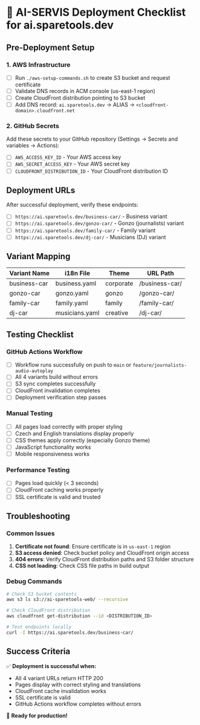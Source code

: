 # 🚀 AI-SERVIS Deployment Checklist for ai.sparetools.dev

## Pre-Deployment Setup

### 1. AWS Infrastructure
- [ ] Run `./aws-setup-commands.sh` to create S3 bucket and request certificate
- [ ] Validate DNS records in ACM console (us-east-1 region)
- [ ] Create CloudFront distribution pointing to S3 bucket
- [ ] Add DNS record: `ai.sparetools.dev` → ALIAS → `<cloudfront-domain>.cloudfront.net`

### 2. GitHub Secrets
Add these secrets to your GitHub repository (Settings → Secrets and variables → Actions):
- [ ] `AWS_ACCESS_KEY_ID` - Your AWS access key
- [ ] `AWS_SECRET_ACCESS_KEY` - Your AWS secret key  
- [ ] `CLOUDFRONT_DISTRIBUTION_ID` - Your CloudFront distribution ID

## Deployment URLs

After successful deployment, verify these endpoints:

- [ ] `https://ai.sparetools.dev/business-car/` - Business variant
- [ ] `https://ai.sparetools.dev/gonzo-car/` - Gonzo (journalists) variant  
- [ ] `https://ai.sparetools.dev/family-car/` - Family variant
- [ ] `https://ai.sparetools.dev/dj-car/` - Musicians (DJ) variant

## Variant Mapping

| Variant Name | i18n File | Theme | URL Path |
|--------------|-----------|-------|----------|
| business-car | business.yaml | corporate | /business-car/ |
| gonzo-car | gonzo.yaml | gonzo | /gonzo-car/ |
| family-car | family.yaml | family | /family-car/ |
| dj-car | musicians.yaml | creative | /dj-car/ |

## Testing Checklist

### GitHub Actions Workflow
- [ ] Workflow runs successfully on push to `main` or `feature/journalists-audio-autoplay`
- [ ] All 4 variants build without errors
- [ ] S3 sync completes successfully
- [ ] CloudFront invalidation completes
- [ ] Deployment verification step passes

### Manual Testing
- [ ] All pages load correctly with proper styling
- [ ] Czech and English translations display properly
- [ ] CSS themes apply correctly (especially Gonzo theme)
- [ ] JavaScript functionality works
- [ ] Mobile responsiveness works

### Performance Testing
- [ ] Pages load quickly (< 3 seconds)
- [ ] CloudFront caching works properly
- [ ] SSL certificate is valid and trusted

## Troubleshooting

### Common Issues
1. **Certificate not found**: Ensure certificate is in `us-east-1` region
2. **S3 access denied**: Check bucket policy and CloudFront origin access
3. **404 errors**: Verify CloudFront distribution paths and S3 folder structure
4. **CSS not loading**: Check CSS file paths in build output

### Debug Commands
```bash
# Check S3 bucket contents
aws s3 ls s3://ai-sparetools-web/ --recursive

# Check CloudFront distribution
aws cloudfront get-distribution --id <DISTRIBUTION_ID>

# Test endpoints locally
curl -I https://ai.sparetools.dev/business-car/
```

## Success Criteria

✅ **Deployment is successful when:**
- All 4 variant URLs return HTTP 200
- Pages display with correct styling and translations
- CloudFront cache invalidation works
- SSL certificate is valid
- GitHub Actions workflow completes without errors

🎉 **Ready for production!**
